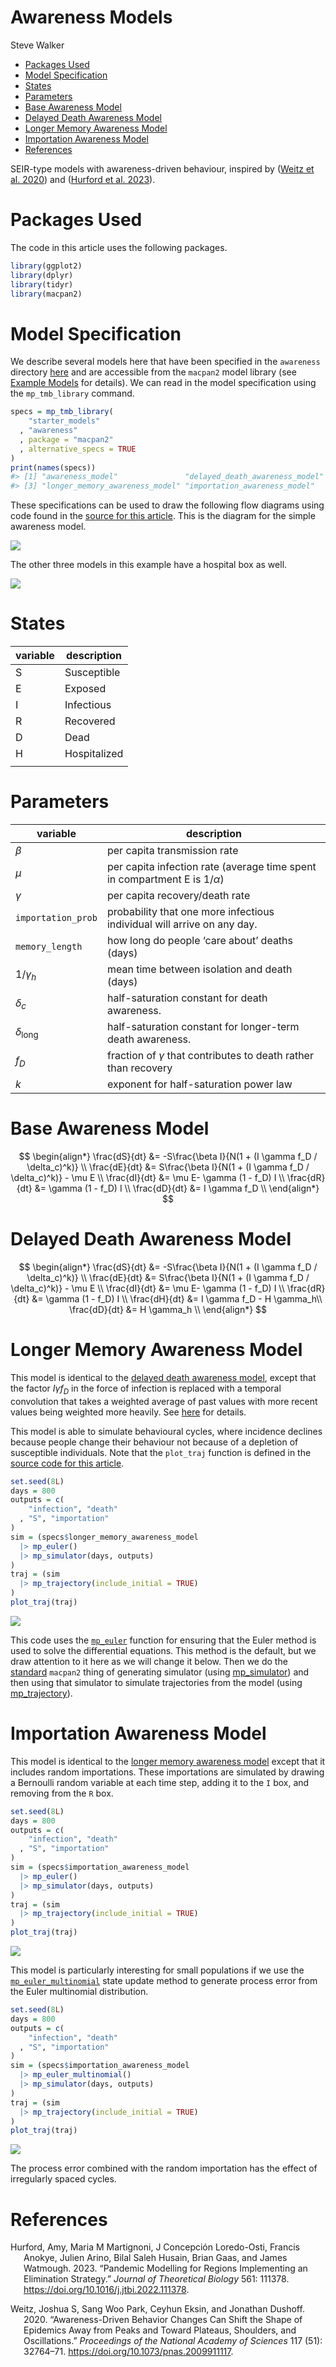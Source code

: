 Awareness Models
================
Steve Walker

-   <a href="#packages-used" id="toc-packages-used">Packages Used</a>
-   <a href="#model-specification" id="toc-model-specification">Model
    Specification</a>
-   <a href="#states" id="toc-states">States</a>
-   <a href="#parameters" id="toc-parameters">Parameters</a>
-   <a href="#base-awareness-model" id="toc-base-awareness-model">Base
    Awareness Model</a>
-   <a href="#delayed-death-awareness-model"
    id="toc-delayed-death-awareness-model">Delayed Death Awareness Model</a>
-   <a href="#longer-memory-awareness-model"
    id="toc-longer-memory-awareness-model">Longer Memory Awareness Model</a>
-   <a href="#importation-awareness-model"
    id="toc-importation-awareness-model">Importation Awareness Model</a>
-   <a href="#references" id="toc-references">References</a>

SEIR-type models with awareness-driven behaviour, inspired by ([Weitz et
al. 2020](#ref-weitz2020awareness)) and ([Hurford et al.
2023](#ref-hurford2023pandemic)).

# Packages Used

The code in this article uses the following packages.

``` r
library(ggplot2)
library(dplyr)
library(tidyr)
library(macpan2)
```

# Model Specification

We describe several models here that have been specified in the
`awareness` directory
[here](https://github.com/canmod/macpan2/blob/main/inst/starter_models/awareness/tmb.R)
and are accessible from the `macpan2` model library (see [Example
Models](https://canmod.github.io/macpan2/articles/example_models.html)
for details). We can read in the model specification using the
`mp_tmb_library` command.

``` r
specs = mp_tmb_library(
    "starter_models"
  , "awareness"
  , package = "macpan2"
  , alternative_specs = TRUE
)
print(names(specs))
#> [1] "awareness_model"               "delayed_death_awareness_model"
#> [3] "longer_memory_awareness_model" "importation_awareness_model"
```

These specifications can be used to draw the following flow diagrams
using code found in the [source for this
article](https://github.com/canmod/macpan2/blob/main/inst/starter_models/awareness/README.Rmd).
This is the diagram for the simple awareness model.

![](./figures/diagram-1.png)<!-- -->

The other three models in this example have a hospital box as well.

![](./figures/diagram-delayed-death-1.png)<!-- -->

# States

| variable | description  |
|----------|--------------|
| S        | Susceptible  |
| E        | Exposed      |
| I        | Infectious   |
| R        | Recovered    |
| D        | Dead         |
| H        | Hospitalized |
|          |              |

# Parameters

| variable               | description                                                                   |
|------------------------|-------------------------------------------------------------------------------|
| $\beta$                | per capita transmission rate                                                  |
| $\mu$                  | per capita infection rate (average time spent in compartment E is $1/\alpha$) |
| $\gamma$               | per capita recovery/death rate                                                |
| `importation_prob`     | probability that one more infectious individual will arrive on any day.       |
| `memory_length`        | how long do people ‘care about’ deaths (days)                                 |
| $1/\gamma_h$           | mean time between isolation and death (days)                                  |
| $\delta_c$             | half-saturation constant for death awareness.                                 |
| $\delta_{\text{long}}$ | half-saturation constant for longer-term death awareness.                     |
| $f_D$                  | fraction of $\gamma$ that contributes to death rather than recovery           |
| $k$                    | exponent for half-saturation power law                                        |

# Base Awareness Model

$$
\begin{align*}
\frac{dS}{dt} &= -S\frac{\beta I}{N(1 + (I \gamma f_D / \delta_c)^k)} \\
\frac{dE}{dt} &= S\frac{\beta I}{N(1 + (I \gamma f_D / \delta_c)^k)} - \mu E \\
\frac{dI}{dt} &= \mu E- \gamma (1 - f_D) I \\
\frac{dR}{dt} &= \gamma (1 - f_D) I \\
\frac{dD}{dt} &= I \gamma f_D \\
\end{align*}
$$

# Delayed Death Awareness Model

$$
\begin{align*}
\frac{dS}{dt} &= -S\frac{\beta I}{N(1 + (I \gamma f_D / \delta_c)^k)} \\
\frac{dE}{dt} &= S\frac{\beta I}{N(1 + (I \gamma f_D / \delta_c)^k)} - \mu E \\
\frac{dI}{dt} &= \mu E- \gamma (1 - f_D) I \\
\frac{dR}{dt} &= \gamma (1 - f_D) I \\
\frac{dH}{dt} &= I \gamma f_D - H \gamma_h\\
\frac{dD}{dt} &= H \gamma_h \\
\end{align*}
$$

# Longer Memory Awareness Model

This model is identical to the [delayed death awareness
model](#delayed-death-awareness-model), except that the factor
$I \gamma f_D$ in the force of infection is replaced with a temporal
convolution that takes a weighted average of past values with more
recent values being weighted more heavily. See
[here](https://github.com/canmod/macpan2/blob/main/inst/starter_models/awareness/tmb.R)
for details.

This model is able to simulate behavioural cycles, where incidence
declines because people change their behaviour not because of a
depletion of susceptible individuals. Note that the `plot_traj` function
is defined in the [source code for this
article](https://github.com/canmod/macpan2/blob/main/inst/starter_models/awareness/README.Rmd).

``` r
set.seed(8L)
days = 800
outputs = c(
    "infection", "death"
  , "S", "importation"
)
sim = (specs$longer_memory_awareness_model
  |> mp_euler()
  |> mp_simulator(days, outputs)
)
traj = (sim
  |> mp_trajectory(include_initial = TRUE)
)
plot_traj(traj)
```

![](./figures/behavioural_cycles-1.png)<!-- -->

This code uses the
[`mp_euler`](https://canmod.github.io/macpan2/reference/mp_euler.html)
function for ensuring that the Euler method is used to solve the
differential equations. This method is the default, but we draw
attention to it here as we will change it below. Then we do the
[standard](https://canmod.github.io/macpan2/articles/quickstart.html)
`macpan2` thing of generating simulator (using
[mp_simulator](https://canmod.github.io/macpan2/reference/mp_simulator.html))
and then using that simulator to simulate trajectories from the model
(using
[mp_trajectory](https://canmod.github.io/macpan2/reference/mp_trajectory.html)).

# Importation Awareness Model

This model is identical to the [longer memory awareness
model](#longer-memory-awareness-model) except that it includes random
importations. These importations are simulated by drawing a Bernoulli
random variable at each time step, adding it to the `I` box, and
removing from the `R` box.

``` r
set.seed(8L)
days = 800
outputs = c(
    "infection", "death"
  , "S", "importation"
)
sim = (specs$importation_awareness_model
  |> mp_euler()
  |> mp_simulator(days, outputs)
)
traj = (sim
  |> mp_trajectory(include_initial = TRUE)
)
plot_traj(traj)
```

![](./figures/importation-1.png)<!-- -->

This model is particularly interesting for small populations if we use
the
[`mp_euler_multinomial`](https://canmod.github.io/macpan2/reference/mp_euler.html)
state update method to generate process error from the Euler multinomial
distribution.

``` r
set.seed(8L)
days = 800
outputs = c(
    "infection", "death"
  , "S", "importation"
)
sim = (specs$importation_awareness_model
  |> mp_euler_multinomial()
  |> mp_simulator(days, outputs)
)
traj = (sim
  |> mp_trajectory(include_initial = TRUE)
)
plot_traj(traj)
```

![](./figures/importation_and_process_error-1.png)<!-- -->

The process error combined with the random importation has the effect of
irregularly spaced cycles.

# References

<div id="refs" class="references csl-bib-body hanging-indent">

<div id="ref-hurford2023pandemic" class="csl-entry">

Hurford, Amy, Maria M Martignoni, J Concepción Loredo-Osti, Francis
Anokye, Julien Arino, Bilal Saleh Husain, Brian Gaas, and James
Watmough. 2023. “Pandemic Modelling for Regions Implementing an
Elimination Strategy.” *Journal of Theoretical Biology* 561: 111378.
<https://doi.org/10.1016/j.jtbi.2022.111378>.

</div>

<div id="ref-weitz2020awareness" class="csl-entry">

Weitz, Joshua S, Sang Woo Park, Ceyhun Eksin, and Jonathan Dushoff.
2020. “Awareness-Driven Behavior Changes Can Shift the Shape of
Epidemics Away from Peaks and Toward Plateaus, Shoulders, and
Oscillations.” *Proceedings of the National Academy of Sciences* 117
(51): 32764–71. <https://doi.org/10.1073/pnas.2009911117>.

</div>

</div>

